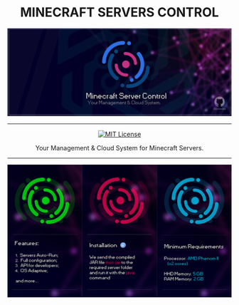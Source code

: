 <div align="center">

# MINECRAFT SERVERS CONTROL
![Banner](.idea/images/banner.png)

---
[![MIT License](https://img.shields.io/github/license/pl3xgaming/Purpur?&logo=github)](License)

Your Management & Cloud System for Minecraft Servers.

---

![Information](.idea/images/readme_info.png)
</div>